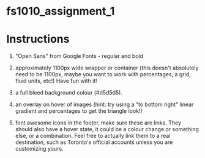 # fs1010_assignment_1

# Instructions
1. "Open Sans" from Google Fonts - regular and bold

2. approximately 1100px wide wrapper or container (this doesn't absolutely need to be 1100px, maybe you want to work with percentages, a grid, fluid units, etc!) Have fun with it!

3. a full bleed background colour (#d5d5d5).

4. an overlay on hover of images (hint: try using a "to bottom right" linear gradient and percentages to get the triangle look!)

5. font awesome icons in the footer, make sure these are links. They should also have a hover state, it could be a colour change or something else, or a combination. Feel free to actually link them to a real destination, such as Toronto's official accounts unless you are customizing yours.